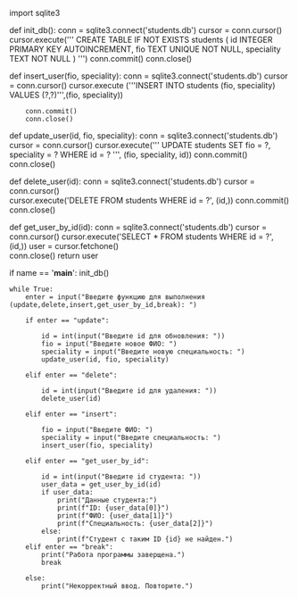 import sqlite3 
 
def init_db(): 
        conn = sqlite3.connect('students.db') 
        cursor = conn.cursor() 
        cursor.execute(''' 
            CREATE TABLE IF NOT EXISTS students ( 
                id INTEGER PRIMARY KEY AUTOINCREMENT, 
                fio TEXT UNIQUE NOT NULL, 
               speciality TEXT NOT NULL 
            ) 
        ''') 
        conn.commit() 
        conn.close() 
 
 
def insert_user(fio, speciality): 
        conn = sqlite3.connect('students.db') 
        cursor = conn.cursor() 
        cursor.execute ('''INSERT INTO students (fio, speciality)  
                        VALUES (?,?)''',(fio, speciality)) 
 
        conn.commit() 
        conn.close() 
 
def update_user(id, fio, speciality): 
    conn = sqlite3.connect('students.db') 
    cursor = conn.cursor() 
    cursor.execute(''' 
        UPDATE students SET fio = ?, speciality = ? 
        WHERE id = ? 
    ''', (fio, speciality, id)) 
    conn.commit() 
    conn.close()  
         
def delete_user(id): 
    conn = sqlite3.connect('students.db') 
    cursor = conn.cursor()  
    cursor.execute('DELETE FROM students WHERE id = ?', (id,)) 
    conn.commit() 
    conn.close() 
 
def get_user_by_id(id): 
    conn = sqlite3.connect('students.db') 
    cursor = conn.cursor() 
    cursor.execute('SELECT * FROM students WHERE id = ?', (id,)) 
    user = cursor.fetchone()   
    conn.close() 
    return user 
 
if name == '__main__': 
    init_db() 
     
    while True: 
        enter = input("Введите функцию для выполнения (update,delete,insert,get_user_by_id,break): ") 
 
        if enter == "update": 
 
            id = int(input("Введите id для обновления: ")) 
            fio = input("Введите новое ФИО: ") 
            speciality = input("Введите новую специальность: ") 
            update_user(id, fio, speciality) 
 
        elif enter == "delete": 
 
            id = int(input("Введите id для удаления: ")) 
            delete_user(id) 
 
        elif enter == "insert": 
 
            fio = input("Введите ФИО: ") 
            speciality = input("Введите специальность: ") 
            insert_user(fio, speciality) 
 
        elif enter == "get_user_by_id": 
 
            id = int(input("Введите id студента: ")) 
            user_data = get_user_by_id(id) 
            if user_data: 
                print("Данные студента:") 
                print(f"ID: {user_data[0]}") 
                print(f"ФИО: {user_data[1]}") 
                print(f"Специальность: {user_data[2]}") 
            else: 
                print(f"Студент с таким ID {id} не найден.") 
        elif enter == "break": 
            print("Работа программы заверщена.") 
            break 
 
        else: 
            print("Некорректный ввод. Повторите.")
